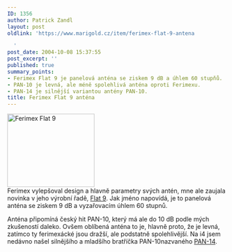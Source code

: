 ```yaml
---
ID: 1356
author: Patrick Zandl
layout: post
oldlink: 'https://www.marigold.cz/item/ferimex-flat-9-antena

  '
post_date: 2004-10-08 15:37:55
post_excerpt: ''
published: true
summary_points:
- Ferimex Flat 9 je panelová anténa se ziskem 9 dB a úhlem 60 stupňů.
- PAN-10 je levná, ale méně spolehlivá anténa oproti Ferimexu.
- PAN-14 je silnější variantou antény PAN-10.
title: Ferimex Flat 9 anténa
---
```


<div class="rightbox"><img src="/wp-content/uploads/1/20041008-ferimex-flat9.jpg" alt="Ferimex Flat 9" width="200" height="168" /></div>
Ferimex vylepšoval design a hlavně parametry svých antén, mne ale zaujala novinka v jeho výrobní řadě, <a href="http://www.ferimex.com/product.php?Antenna_Flat_9">Flat 9</a>. Jak jméno napovídá, je to panelová anténa se ziskem 9 dB a vyzařovacím úhlem 60 stupnů.</p>

<p>
Anténa připomíná český hit PAN-10, který má ale do 10 dB podle mých zkušeností daleko. Ovšem oblíbená anténa to je, hlavně proto, že je levná, zatímco ty ferimexácké jsou dražší, ale podstatně spolehlivější. Na i4 jsem nedávno našel silnějšího a mladšího bratříčka PAN-10nazvaného <a href="http://www.i4shop.net/cz/iObchod/Catalog.asp?ca=1613&amp;it=9123">PAN-14</a>.
</p>